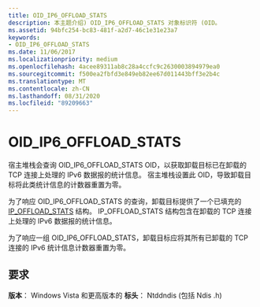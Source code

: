 ```yaml
---
title: OID_IP6_OFFLOAD_STATS
description: 本主题介绍) OID_IP6_OFFLOAD_STATS 对象标识符 (OID。
ms.assetid: 94bfc254-bc83-481f-a2d7-46c1e31e23a7
keywords:
- OID_IP6_OFFLOAD_STATS
ms.date: 11/06/2017
ms.localizationpriority: medium
ms.openlocfilehash: 4acee89311ab8c28a4ccfc9c2630003894979ea0
ms.sourcegitcommit: f500ea2fbfd3e849eb82ee67d011443bff3e2b4c
ms.translationtype: MT
ms.contentlocale: zh-CN
ms.lasthandoff: 08/31/2020
ms.locfileid: "89209663"
---
```

# <a name="oid_ip6_offload_stats"></a>OID_IP6_OFFLOAD_STATS

宿主堆栈会查询 OID_IP6_OFFLOAD_STATS OID，以获取卸载目标已在卸载的 TCP 连接上处理的 IPv6 数据报的统计信息。 宿主堆栈设置此 OID，导致卸载目标将此类统计信息的计数器重置为零。

为了响应 OID_IP6_OFFLOAD_STATS 的查询，卸载目标提供了一个已填充的 [IP_OFFLOAD_STATS](/windows-hardware/drivers/ddi/ndischimney/ns-ndischimney-_ip_offload_stats) 结构。 IP_OFFLOAD_STATS 结构包含在卸载的 TCP 连接上处理的 IPv6 数据报的统计信息。

为了响应一组 OID_IP6_OFFLOAD_STATS，卸载目标应将其所有已卸载的 TCP 连接的 IPv6 统计信息计数器重置为零。

## <a name="requirements"></a>要求

**版本**： Windows Vista 和更高版本的 **标头**： Ntddndis (包括 Ndis .h) 